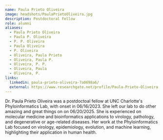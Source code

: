 ```yaml
---
name: Paula Prieto Oliveira
image: headshots/PaulaPrietoOliveira.jpg
description: Postdoctoral Fellow
role: alumni
aliases:
  - Paula Prieto Oliveira
  - Paula P. Oliveira
  - P. P. Oliveira
  - Paula Oliveira
  - P. Oliveira
  - Oliveira, Paula Prieto
  - Oliveira, Paula P.
  - Oliveira, P. P.
  - Oliveira, Paula
  - Oliveira, P.
links:
  linkedin: paula-prieto-oliveira-7a0698a6/
  external: https://www.researchgate.net/profile/Paula-Prieto-Oliveira
---
```


Dr. Paula Prieto Oliveira was a postdoctoal fellow at UNC Charlotte's Phyloinformatics Lab, with onset in 06/16/2023. She left our lab to do other amazing and great things on on 06/20/2025. She is experienced on molecular medicine and bioinformatics applications to virology, pathology, and degenerative or age-related diseases. Her work at the Phyloinformatics Lab focused on virology, epidemiology, evolution, and machine learning, highlighting their application in human health.
